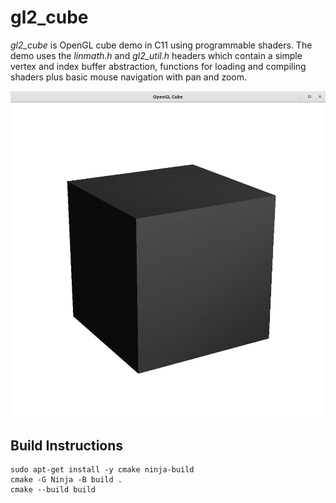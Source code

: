 # gl2_cube

_gl2_cube_ is OpenGL cube demo in C11 using programmable shaders. The
demo uses the _linmath.h_ and _gl2_util.h_ headers which contain a simple
vertex and index buffer abstraction, functions for loading and compiling
shaders plus basic mouse navigation with pan and zoom.

![glcube](/images/glcube.png)

## Build Instructions

```
sudo apt-get install -y cmake ninja-build
cmake -G Ninja -B build .
cmake --build build
```

